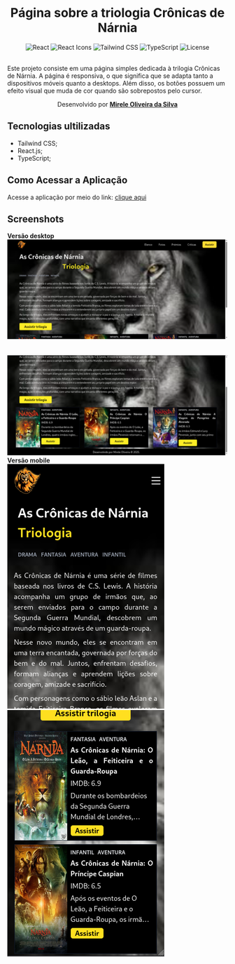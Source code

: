 <div align="center">
  <h1>Página sobre a triologia Crônicas de Nárnia </h1>
  
![React](https://img.shields.io/badge/REACT-19.0.0-blue)
![React Icons](<https://img.shields.io/badge/REACT ICONS-5.5.0-violet>)
![Tailwind CSS](<https://img.shields.io/badge/TAILWIND CSS-4.0.0-indigo>)
![TypeScript](https://img.shields.io/badge/TYPESCRIPT-5.0.0-red)
![License](https://img.shields.io/badge/LICENSE-MIT-yellow)
    <br>
    <br>
   </div>
   
<p>Este projeto consiste em uma página simples dedicada à trilogia Crônicas de Nárnia. A página é responsiva, o que significa que se adapta tanto a dispositivos móveis quanto a desktops. Além disso, os botões possuem um efeito visual que muda de cor quando são sobrepostos pelo cursor.
</p>



  <p align="center">Desenvolvido por <a target="_blank" rel="external" href="https://github.com/MegMinnie/"><strong>Mirele Oliveira da Silva</strong></a><p>
 </p></p>


<div align="left">

  ## Tecnologias ultilizadas
  
-   Tailwind CSS;
-   React.js;
-   TypeScript;

  
  ## Como Acessar a Aplicação
<p>Acesse a aplicação por meio do link: <a href="https://cronicas-narnia.vercel.app/
"_blank">clique aqui</a></p>

## Screenshots
**Versão desktop**
![tela 1 ](tela1.png)
<br><br> <br>
![tela 2 ](tela2.png)
<br>
**Versão mobile**
<br>
![tela 3 ](tela3.png)
![tela 4 ](tela4.png)

</div>

